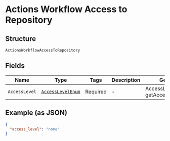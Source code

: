 
# Actions Workflow Access to Repository

## Structure

`ActionsWorkflowAccessToRepository`

## Fields

| Name | Type | Tags | Description | Getter | Setter |
|  --- | --- | --- | --- | --- | --- |
| `AccessLevel` | [`AccessLevelEnum`](../../doc/models/access-level-enum.md) | Required | - | AccessLevelEnum getAccessLevel() | setAccessLevel(AccessLevelEnum accessLevel) |

## Example (as JSON)

```json
{
  "access_level": "none"
}
```

